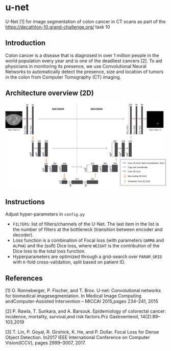 # u-net
U-Net [1] for image segmentation of colon cancer in CT scans
as part of the https://decathlon-10.grand-challenge.org/ task 10

## Introduction
Colon cancer is a disease that is diagnosed in over 1 million people in the world population every year and is one of the deadliest cancers [2]. To aid physicians in monitoring its presence, we use Convolutional Neural Networks to automatically detect the presence, size and location of tumors in the colon from Computer Tomography (CT) imaging.

## Architecture overview (2D)
![alt text](https://github.com/evavanweenen/u-net/blob/main/architecture.png)

## Instructions
Adjust hyper-parameters in `config.py`
* `FILTERS`: list of filters/channels of the U-Net. The last item in the list is the number of filters at the bottleneck (transition between encoder and decoder). 
* Loss function is a combination of Focal loss (with parameters `GAMMA` and `ALPHA`) and the (soft) Dice loss, where `WEIGHT` is the contribution of the Dice loss to the total loss function.
* Hyperparameters are optimized through a grid-search over `PARAM_GRID` with `K`-fold cross-validation, split based on patient ID.

## References
[1] O. Ronneberger, P. Fischer, and  T. Brox. U-net: Convolutional networks for biomedical imagesegmentation. In Medical Image Computing andComputer-Assisted Intervention – MICCAI 2015,pages 234–241, 2015

[2] P. Rawla, T. Sunkara, and A. Barsouk. Epidemiology of colorectal cancer: incidence, mortality, survival,and risk factors.Prz Gastroenterol, 14(2):89–103,2019

[3] T. Lin, P. Goyal, R. Girshick, K. He, and P. Dollar. Focal Loss for Dense Object Detection. In2017 IEEE International Conference on Computer Vision(ICCV), pages 2999–3007, 2017.
